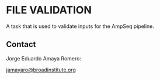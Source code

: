# FILE VALIDATION

A task that is used to validate inputs for the AmpSeq pipeline.

## Contact

Jorge Eduardo Amaya Romero:

jamayaro@broadinstitute.org
